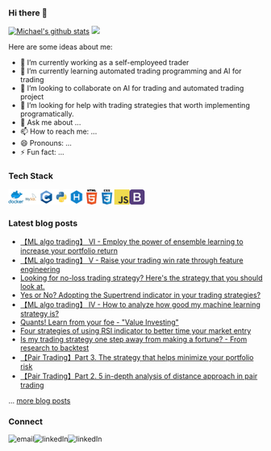 ### Hi there 👋

[![Michael's github stats](https://github-readme-stats.vercel.app/api?username=mikelhsia&count_private=true&show_icons=true)](https://github.com/anuraghazra/github-readme-stats)
![](https://leetcard.jacoblin.cool/mikelhsia?theme=light)

Here are some ideas about me:

- 🔭 I’m currently working as a self-employeed trader
- 🌱 I’m currently learning automated trading programming and AI for trading
- 👯 I’m looking to collaborate on AI for trading and automated trading project
- 🤔 I’m looking for help with trading strategies that worth implementing programatically.
- 💬 Ask me about ...
- 📫 How to reach me: ...
- 😄 Pronouns: ...
- ⚡ Fun fact: ...


### Tech Stack
<img align="left" alt="docker" width="30px" src="https://raw.githubusercontent.com/github/explore/80688e429a7d4ef2fca1e82350fe8e3517d3494d/topics/docker/docker.png" />
<img align="left" alt="mysql" width="30px" src="https://raw.githubusercontent.com/github/explore/80688e429a7d4ef2fca1e82350fe8e3517d3494d/topics/mysql/mysql.png" />

<img align="left" alt="c" width="30px" src="https://raw.githubusercontent.com/github/explore/80688e429a7d4ef2fca1e82350fe8e3517d3494d/topics/c/c.png" />
<img align="left" alt="python" width="30px" src="https://raw.githubusercontent.com/github/explore/80688e429a7d4ef2fca1e82350fe8e3517d3494d/topics/python/python.png" />

<img align="left" alt="hexo" width="30px" src="https://raw.githubusercontent.com/hexojs/logo/master/hexo-logo-avatar.png" />
<img align="left" alt="html" width="30px" src="https://raw.githubusercontent.com/github/explore/80688e429a7d4ef2fca1e82350fe8e3517d3494d/topics/html/html.png" />
<img align="left" alt="css" width="30px" src="https://raw.githubusercontent.com/github/explore/80688e429a7d4ef2fca1e82350fe8e3517d3494d/topics/css/css.png" />
<img align="left" alt="Javascript" width="30px" src="https://raw.githubusercontent.com/github/explore/80688e429a7d4ef2fca1e82350fe8e3517d3494d/topics/javascript/javascript.png" />
<img align="left" alt="bootstrap" width="30px" src="https://raw.githubusercontent.com/github/explore/80688e429a7d4ef2fca1e82350fe8e3517d3494d/topics/bootstrap/bootstrap.png" />
</div>

<br><br>


### Latest blog posts
<!-- BLOG-POST-LIST:START -->
- [【ML algo trading】 VI - Employ the power of ensemble learning to increase your portfolio return](http://mikelhsia.github.io/2022/08/20/2022-08-20-votingclassifier/)
- [【ML algo trading】 V - Raise your trading win rate through feature engineering](http://mikelhsia.github.io/2022/06/10/2022-06-10-adcanced-optimization/)
- [Looking for no-loss trading strategy? Here&#39;s the strategy that you should look at.](http://mikelhsia.github.io/2022/04/18/2022-04-20-forex-grid-trading-system/)
- [Yes or No? Adopting the Supertrend indicator in your trading strategies?](http://mikelhsia.github.io/2022/03/18/2022-03-22-supertrend-indicator/)
- [【ML algo trading】 IV - How to analyze how good my machine learning strategy is?](http://mikelhsia.github.io/2022/02/19/2022-02-17-machine-learning-performance-evaluation/)
- [Quants! Learn from your foe - &quot;Value Investing&quot;](http://mikelhsia.github.io/2022/01/03/2022-01-10-value-investing-part1/)
- [Four strategies of using RSI indicator to better time your market entry](http://mikelhsia.github.io/2021/11/03/2021-11-06-rsi-indicator/)
- [Is my trading strategy one step away from making a fortune? - From research to backtest](http://mikelhsia.github.io/2021/10/22/2021-10-23-rebalancing-strategy/)
- [【Pair Trading】Part 3. The strategy that helps minimize your portfolio risk](http://mikelhsia.github.io/2021/09/30/2021-10-05-pair-trading-market-neutral/)
- [【Pair Trading】Part 2. 5 in-depth analysis of distance approach in pair trading](http://mikelhsia.github.io/2021/08/30/2021-08-30-pair-trading-distance-approach/)
<!-- BLOG-POST-LIST:END -->
... [more blog posts](https://mikelhsia.github.io/)


### Connect
[<img align='left' alt='email' src='https://img.shields.io/badge/gmail-D14836?&style=for-the-badge&logo=gmail&logoColor=white'>](mailto:mikelhsia@hotmail.com)
[<img align='left' alt='linkedIn' src='https://img.shields.io/badge/linkedin-%230077B5.svg?&style=for-the-badge&logo=linkedin&logoColor=white'>](https://www.linkedin.com/in/tsu-yu-hsia-00743021/)
[<img align='left' alt='linkedIn' src='https://img.shields.io/badge/github-%23100000.svg?&style=for-the-badge&logo=github&logoColor=white'>](https://github.com/mikelhsia)


